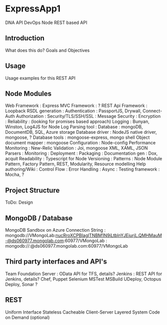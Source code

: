 ﻿# ExpressApp1

DNA API
DevOps Node REST based API


Introduction
------------
What does this do?
Goals and Objectives


Usage
-----
Usage examples for this REST API


Node Modules
------------
Web Framework			: Express
MVC Framework			: ?
REST Api Framework		: Loopback
RSDL generation			: 
Authentication			: PassportJS, Drywall, Connect-Auth
Authorization			:
Security/TLS/SSH/SSL	:
Message Security		: 
Encryption				:
Reliability				: (looking for promises based approach)
Logging					: Bunyan, Winston, Log4JS for Node
Log Parsing	tool		:
Database				: mongoDB, DocumentDB, SQL, Azure storage
Database driver			: NodeJS native driver, mongoose, ?
Database tools			: mongoose-express, mongo shell
Object document mapper	: mongoose
Configuration			: Node-config
Performance Monitoring	: New-Relic
Validation				: Joi, mongoose
XML, XAML, JSON Parsers	: 
Monitoring				:
Deployment				:
Packaging				:
Documentation gen		: Dox, acquit
Readability				: Typescript for Node
Versioning				:
Patterns				: Node Module Pattern, Factory Pattern, REST, Modularity, Resource modelling
Help authoring/Wiki		: 
Control Flow			:
Error Handling			:
Async					:
Testing framework		: Mocha, ?






Project Structure
-----------------
ToDo: Design



MongoDB / Database
------------------
MongoDB Sandbox on Azure
Connection String		: mongodb://VMongoLab:nucRroXCPBIaglTNBM1N9iLtblnYJEjurjL.QMHMauM-@ds060977.mongolab.com:60977/VMongoLab
						: mongodb://<dbuser>:<dbpassword>@ds060977.mongolab.com:60977/VMongoLab



Third party interfaces and API's
--------------------------------
Team Foundation Server	: OData API for TFS, details?
Jenkins					: REST API for Jenkins, details?
Chef, Puppet
Selenium
MSTest
MSBuild
UDeploy, Octopus Deploy, 
Sonar
?



REST
----
Uniform Interface
Stateless
Cacheable
Client-Server
Layered System
Code on Demand (optional)